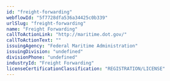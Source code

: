 ```yaml
---
id: "freight-forwarding"
webflowId: "5f7728dfa536a34425c0b339"
urlSlug: "freight-forwarding"
name: "Freight Forwarding"
callToActionLink: "http://maritime.dot.gov/"
callToActionText: ""
issuingAgency: "Federal Maritime Administration"
issuingDivision: "undefined"
divisionPhone: "undefined"
industryId: "Freight Forwarding"
licenseCertificationClassification: "REGISTRATION/LICENSE"
---
```

